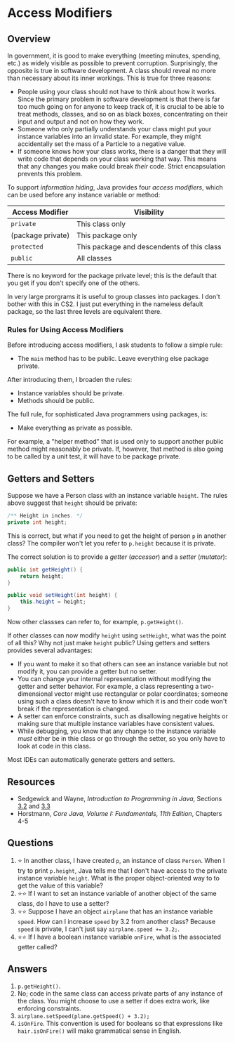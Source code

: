 # Access Modifiers
## Overview
In government, it is good to make everything (meeting minutes, spending, etc.) as widely visible as possible to prevent corruption. Surprisingly, the opposite is true in software development. A class should reveal no more than necessary about its inner workings. This is true for three reasons:

* People using your class should not have to think about how it works. Since the primary problem in software development is that there is far too much going on for anyone to keep track of, it is crucial to be able to treat methods, classes, and so on as black boxes, concentrating on their input and output and not on how they work.
* Someone who only partially understands your class might put your instance variables into an invalid state. For example, they might accidentally set the mass of a Particle to a negative value.
* If someone knows how your class works, there is a danger that they will write code that depends on your class working that way. This means that any changes you make could break *their* code. Strict encapsulation prevents this problem.

To support *information hiding*, Java provides four *access modifiers*, which can be used before any instance variable or method:

| Access Modifier | Visibility |
| --- | --- |
| `private` | This class only |
| (package private) | This package only |
| `protected` | This package and descendents of this class |
| `public` | All classes |

There is no keyword for the package private level; this is the default that you get if you don't specify one of the others.

In very large prorgrams it is useful to group classes into packages. I don't bother with this in CS2. I just put everything in the nameless default package, so the last three levels are equivalent there.

### Rules for Using Access Modifiers

Before introducing access modifiers, I ask students to follow a simple rule:

* The `main` method has to be public. Leave everything else package private.

After introducing them, I broaden the rules:

* Instance variables should be private.
* Methods should be public.

The full rule, for sophisticated Java programmers using packages, is:

* Make everything as private as possible.

For example, a "helper method" that is used only to support another public method might reasonably be private. If, however, that method is also going to be called by a unit test, it will have to be package private.

## Getters and Setters

Suppose we have a Person class with an instance variable `height`. The rules above suggest that `height` should be private:

```java
/** Height in inches. */
private int height; 
```

This is correct, but what if you need to get the height of person `p` in another class? The compiler won't let you refer to `p.height` because it is private.

The correct solution is to provide a *getter* (*accessor*) and a *setter* (*mutator*):

```java
public int getHeight() {
    return height;
}

public void setHeight(int height) {
    this.height = height;
}
```

Now other classses can refer to, for example, `p.getHeight()`.

If other classes can now modify `height` using `setHeight`, what was the point of all this? Why not just make `height` public? Using getters and setters provides several advantages:

* If you want to make it so that others can see an instance variable but not modify it, you can provide a getter but no setter.
* You can change your internal representation without modifying the getter and setter behavior. For example, a class representing a two-dimensional vector might use rectangular or polar coordinates; someone using such a class doesn't have to know which it is and their code won't break if the representation is changed.
* A setter can enforce constraints, such as disallowing negative heights or making sure that multiple instance variables have consistent values.
* While debugging, you know that any change to the instance variable *must* either be in thie class or go through the setter, so you only have to look at code in this class.

Most IDEs can automatically generate getters and setters.

## Resources
- Sedgewick and Wayne, *Introduction to Programming in Java*, Sections [3.2](https://introcs.cs.princeton.edu/java/32class/) and [3.3](https://introcs.cs.princeton.edu/java/33design/)
- Horstmann, *Core Java, Volume I: Fundamentals, 11th Edition*, Chapters 4-5

## Questions
1. :star: In another class, I have created `p`, an instance of class `Person`. When I try to print `p.height`, Java tells me that I don't have access to the private instance variable `height`. What is the proper object-oriented way to to get the value of this variable?
1. :star::star: If I want to set an instance variable of another object of the same class, do I have to use a setter?
1. :star::star: Suppose I have an object `airplane` that has an instance variable `speed`. How can I increase `speed` by 3.2 from another class? Because `speed` is private, I can't just say `airplane.speed += 3.2;`.
1. :star::star: If I have a boolean instance variable `onFire`, what is the associated getter called?
## Answers
1. `p.getHeight()`.
1. No; code in the same class can access private parts of any instance of the class. You might choose to use a setter if does extra work, like enforcing constraints.
1. `airplane.setSpeed(plane.getSpeed() + 3.2);`
1. `isOnFire`. This convention is used for booleans so that expressions like `hair.isOnFire()` will make grammatical sense in English.
